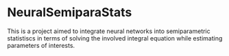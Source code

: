 # NeuralSemiparaStats

This is a project aimed to integrate neural networks into semiparametric statistiscs 
in terms of solving the involved integral equation while estimating parameters of interests.
